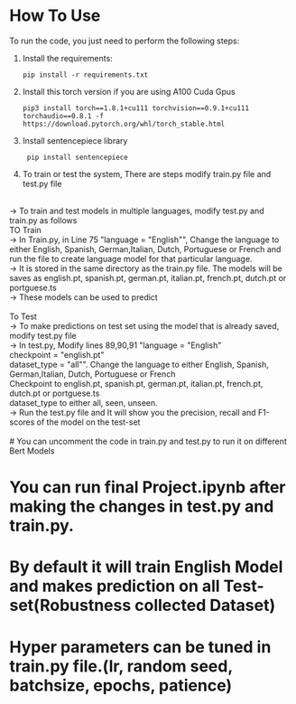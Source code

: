 

# How To Use
To run the code, you just need to perform the following steps:
1. Install the requirements:
    ```
    pip install -r requirements.txt
    ```
2. Install this torch version if you are using A100 Cuda Gpus
    ```
    pip3 install torch==1.8.1+cu111 torchvision==0.9.1+cu111 torchaudio==0.8.1 -f https://download.pytorch.org/whl/torch_stable.html
    ```
3. Install sentencepiece library
    ```
     pip install sentencepiece
    ```

4. To train or test the system, There are steps modify train.py file and test.py file
<br>
    -> To train and test models in multiple languages, modify test.py and train.py as follows
    <br>
    TO Train
    <br>
    -> In Train.py, in Line 75 "language = "English"", Change the language to either English, Spanish, German,Italian, Dutch, Portuguese or French and run the file to create language model for that particular language.<br>
    -> It is stored in the same directory as the train.py file. The models will be saves as english.pt, spanish.pt, german.pt, italian.pt, french.pt, dutch.pt or portguese.ts <br>
    -> These models can be used to predict<br>
<br>
    To Test<br>
    -> To make predictions on test set using the model that is already saved, modify test.py file<br>
    -> In test.py, Modify lines 89,90,91 "language = "English"<br>
                                          checkpoint = "english.pt"<br>
                                          dataset_type = "all"". Change the language to either English, Spanish, German,Italian, Dutch, Portuguese or French<br>
                                                                 Checkpoint to english.pt, spanish.pt, german.pt, italian.pt, french.pt, dutch.pt or portguese.ts<br>
                                                                 dataset_type to either all, seen, unseen.<br>
    -> Run the test.py file and It will show you the precision, recall and F1-scores of the model on the test-set<br>

<br>
# You can uncomment the code in train.py and test.py to run it on different Bert Models
    
# You can run final Project.ipynb after making the changes in test.py and train.py.
# By default it will train English Model and makes prediction on all Test-set(Robustness collected Dataset)

# Hyper parameters can be tuned in train.py file.(lr, random seed, batchsize, epochs, patience)
<br>
